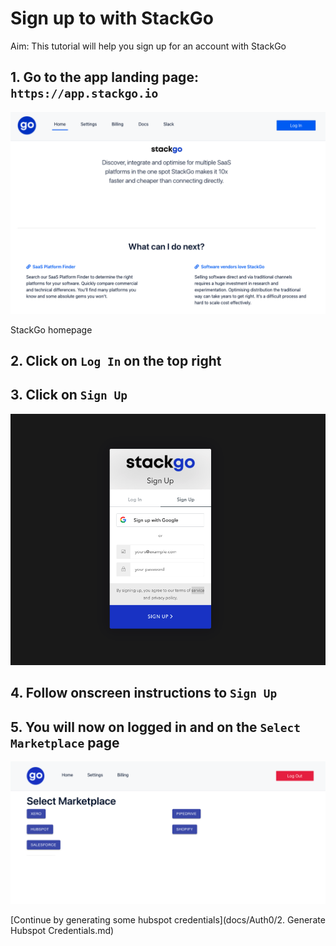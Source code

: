 # Sign up to with StackGo

Aim: This tutorial will help you sign up for an account with StackGo

## 1. Go to the app landing page: `https://app.stackgo.io`

![../assets/signup_images/Signup4.png](../../assets/signup_images/Signup4.png)

StackGo homepage

## 2. Click on `Log In` on the top right


## 3. Click on `Sign Up`
![../assets/signup_images/SignUp1.png](../../assets/signup_images/SignUp1.png)


## 4. Follow onscreen instructions to `Sign Up`

## 5. You will now on logged in and on the `Select Marketplace` page

![../assets/signup_images/SignUp3.png](../../assets/signup_images/SignUp2.png)

[Continue by generating some hubspot credentials](docs/Auth0/2. Generate Hubspot Credentials.md)